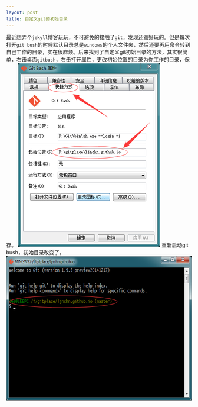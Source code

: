 ```yaml
---
layout: post
title: 自定义git的初始目录
---
```


最近想弄个`jekyll`博客玩玩，不可避免的接触了`git`，发现还蛮好玩的。但是每次打开`git bush`的时候默认目录总是`windows`的个人文件夹，然后还要再用命令转到自己工作的目录，实在很麻烦。后来找到了自定义git初始目录的方法，其实很简单，右击桌面`gitbush`，右击打开属性，更改初始位置的目录为你工作的目录，保存。
<img src="../_images/2015013001.png" height="498" width="386" alt="">
重新启动git bush，初始目录改变了。
<img src="../_images/2015013002.png" height="392" width="677" alt="">